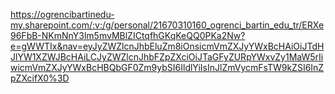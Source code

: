 https://ogrencibartinedu-my.sharepoint.com/:v:/g/personal/21670310160_ogrenci_bartin_edu_tr/ERXe96FbB-NKmNnY3lm5mvMBlZICtqfhGKqKeQQ0PKa2Nw?e=gWWTIx&nav=eyJyZWZlcnJhbEluZm8iOnsicmVmZXJyYWxBcHAiOiJTdHJlYW1XZWJBcHAiLCJyZWZlcnJhbFZpZXciOiJTaGFyZURpYWxvZy1MaW5rIiwicmVmZXJyYWxBcHBQbGF0Zm9ybSI6IldlYiIsInJlZmVycmFsTW9kZSI6InZpZXcifX0%3D
